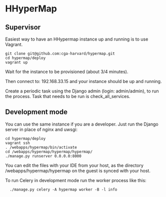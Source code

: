 # HHyperMap

## Supervisor

Easiest way to have an HHypermap instance up and running is to use Vagrant.

```
git clone git@github.com:cga-harvard/hypermap.git
cd hypermap/deploy
vagrant up
```

Wait for the instance to be provisioned (about 3/4 minutes).

Then connect to: 192.168.33.15 and your instance should be up and running.

Create a periodic task using the Django admin (login: admin/admin), to run the
process. Task that needs to be run is check_all_services.

## Development mode

You can use the same instance if you are a developer. Just run the Django
server in place of nginx and uwsgi:

```
cd hypermap/deploy
vagrant ssh
. /webapps/hypermap/bin/activate
cd /webapps/hypermap/hypermap/hypermap/
./manage.py runserver 0.0.0.0:8000
```

You can edit the files with your IDE from your host, as the directory
/webapps/hypermap/hypermap on the guest is synced with your host.

To run Celery in development mode run the worker process like this:

```
  ./manage.py celery -A hypermap worker -B -l info
```
